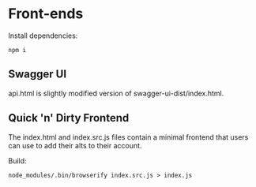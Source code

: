 # Front-ends

Install dependencies:

```
npm i
```

## Swagger UI

api.html is slightly modified version of swagger-ui-dist/index.html.

## Quick 'n' Dirty Frontend

The index.html and index.src.js files contain a minimal frontend that users can use to
add their alts to their account.

Build:
```
node_modules/.bin/browserify index.src.js > index.js
```
